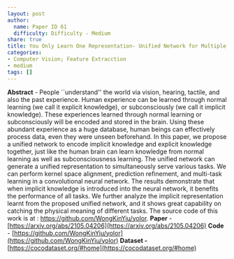 ```yaml
---
layout: post
author:
  name: Paper ID 61
  difficulty: Difficulty - Medium
share: true
title: You Only Learn One Representation- Unified Network for Multiple Tasks
categories:
- Computer Vision; Feature Extracction
- medium
tags: []
---
```

**Abstract** - People ``understand'' the world via vision, hearing, tactile, and also the past experience. Human experience can be learned through normal learning (we call it explicit knowledge), or subconsciously (we call it implicit knowledge). These experiences learned through normal learning or subconsciously will be encoded and stored in the brain. Using these abundant experience as a huge database, human beings can effectively process data, even they were unseen beforehand. In this paper, we propose a unified network to encode implicit knowledge and explicit knowledge together, just like the human brain can learn knowledge from normal learning as well as subconsciousness learning. The unified network can generate a unified representation to simultaneously serve various tasks. We can perform kernel space alignment, prediction refinement, and multi-task learning in a convolutional neural network. The results demonstrate that when implicit knowledge is introduced into the neural network, it benefits the performance of all tasks. We further analyze the implicit representation learnt from the proposed unified network, and it shows great capability on catching the physical meaning of different tasks. The source code of this work is at : https://github.com/WongKinYiu/yolor.
**Paper** - [https://arxiv.org/abs/2105.04206](https://arxiv.org/abs/2105.04206)
**Code** - [https://github.com/WongKinYiu/yolor](https://github.com/WongKinYiu/yolor)
**Dataset -** [https://cocodataset.org/#home](https://cocodataset.org/#home)
    